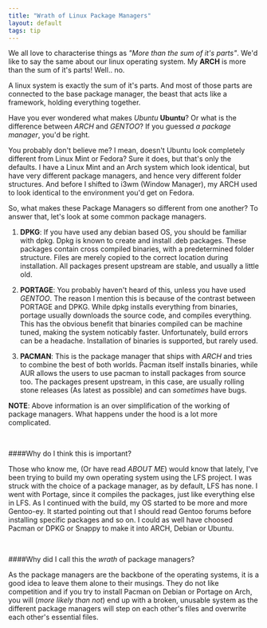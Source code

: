 ```yaml
---
title: "Wrath of Linux Package Managers"
layout: default
tags: tip
---
```


We all love to characterise things as _"More than the sum of it's parts"_.
We'd like to say the same about our linux operating system. My __ARCH__ is more
than the sum of it's parts! Well.. no.

A linux system is exactly the sum of it's parts. And most of those parts
are connected to the base package manager, the beast that acts like a framework,
holding everything together.

Have you ever wondered what makes _Ubuntu_ __Ubuntu__?
Or what is the difference between _ARCH_ and _GENTOO_? If you guessed _a package
manager_, you'd be right.

You probably don't believe me? I mean, doesn't Ubuntu look completely
different from Linux Mint or Fedora? Sure it does, but that's only the defaults.
I have a Linux Mint and an Arch system which look identical, but have very
different package managers, and hence very different folder structures. And before
I shifted to i3wm (Window Manager), my ARCH used to look identical to the
environment you'd get on Fedora.

So, what makes these Package Managers so different from one another?
To answer that, let's look at some common package managers.

1. __DPKG__: If you have used any debian based OS, you should be familiar with
dpkg. Dpkg is known to create and install .deb packages. These packages contain
cross compiled binaries, with a predetermined folder structure. Files are merely
copied to the correct location during installation. All packages present upstream
are stable, and usually a little old.

2. __PORTAGE__: You probably haven't heard of this, unless you have used _GENTOO_.
The reason I mention this is because of the contrast between PORTAGE and DPKG. While
dpkg installs everything from binaries, portage usually downloads the source code,
and compiles everything. This has the obvious benefit that binaries compiled can
be machine tuned, making the system noticably faster. Unfortunately, build errors
can be a headache. Installation of binaries is supported, but rarely used.

3. __PACMAN__: This is the package manager that ships with _ARCH_ and tries to
combine the best of both worlds. Pacman itself installs binaries, while AUR
allows the users to use pacman to install packages from source too. The packages
present upstream, in this case, are usually rolling stone releases (As latest as
possible) and can _sometimes_ have bugs.


__NOTE__: Above information is an over simplification of the working of package
managers. What happens under the hood is a lot more complicated.

<br />

####Why do I think this is important?

Those who know me, (Or have read _ABOUT ME_) would know that lately, I've been
trying to build my own operating system using the LFS project. I was struck with
the choice of a package manager, as by default, LFS has none. I went with Portage,
since it compiles the packages, just like everything else in LFS. As I continued
with the build, my OS started to be more and more Gentoo-ey. It started pointing
out that I should read Gentoo forums before installing specific packages and so on.
I could as well have choosed Pacman or DPKG or Snappy to make it into ARCH, Debian
or Ubuntu.

<br />

####Why did I call this the _wrath_ of package managers?

As the package managers are the backbone of the operating systems, it is a good
idea to leave them alone to their musings. They do not like competition and if
you try to install Pacman on Debian or Portage on Arch, you will (_more likely than
not_) end up with a broken, unusable system as the different package managers
will step on each other's files and overwrite each other's essential files.

